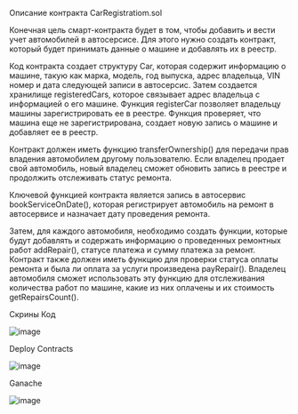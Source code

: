 Описание контракта CarRegistratiom.sol

Конечная цель смарт-контракта будет в том, чтобы добавить и вести учет автомобилей в автосерсисе. Для этого нужно создать контракт, который будет принимать данные о машине и добавлять их в реестр.

Код контракта создает структуру Car, которая содержит информацию о машине, такую как марка, модель, год выпуска, адрес владельца, VIN номер и дата следующей записи в автосерсис. Затем создается хранилище registeredCars, которое связывает адрес владельца с информацией о его машине. Функция registerCar позволяет владельцу машины зарегистрировать ее в реестре. Функция проверяет, что машина еще не зарегистрирована, создает новую запись о машине и добавляет ее в реестр.

Контракт должен иметь функцию transferOwnership() для передачи прав владения автомобилем другому пользователю. Если владелец продает свой автомобиль, новый владелец сможет обновить запись в реестре и продолжить отслеживать статус ремонта.

Ключевой функцией контракта является запись в автосервис bookServiceOnDate(), которая регистрирует автомобиль на ремонт в автосервисе и назначает дату проведения ремонта.

Затем, для каждого автомобиля, необходимо создать функции, которые будут добавлять и содержать информацию о проведенных ремонтных работ addRepair(), статусе платежа и сумму платежа за ремонт. Контракт также должен иметь функцию для проверки статуса оплаты ремонта и была ли оплата за услуги произведена payRepair(). Владелец автомобиля сможет использовать эту функцию для отслеживания количества работ по машине, какие из них оплачены и их стоимость getRepairsCount().

Скрины
Код


![image](https://user-images.githubusercontent.com/128974407/227776816-67bfe393-4884-473a-ab68-2bd129d5a195.png)

Deploy Contracts


![image](https://user-images.githubusercontent.com/128974407/227776880-d2aeec69-1d14-4927-a4b0-abb73a922b2f.png)

Ganache


![image](https://user-images.githubusercontent.com/128974407/227776733-08ec1100-9a04-4eb7-82f6-21062a05c909.png)

